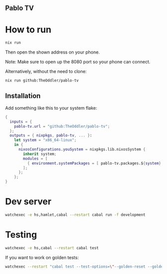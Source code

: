 Pablo TV
--------

# How to run

```bash
nix run
```

Then open the shown address on your phone.

Note: Make sure to open up the 8080 port so your phone can connect.

Alternatively, without the need to clone:

```bash
nix run github:TheOddler/pablo-tv
```

## Installation

Add something like this to your system flake:

```nix
{
  inputs = {
    pablo-tv.url = "github:TheOddler/pablo-tv";
  };
  outputs = { nixpkgs, pablo-tv, ... }:
    let system = "x86_64-linux";
    in {
      nixosConfigurations.youSystem = nixpkgs.lib.nixosSystem {
        inherit system;
        modules = [
          { environment.systemPackages = [ pablo-tv.packages.${system}.default ]; }
        ];
      };
    };
}
```

# Dev server

```bash
watchexec -e hs,hamlet,cabal --restart cabal run -f development
```

# Testing

```bash
watchexec -e hs,cabal --restart cabal test
```

If you want to work on golden tests:

```bash
watchexec --restart "cabal test --test-options=\"--golden-reset --golden-start\""
```
